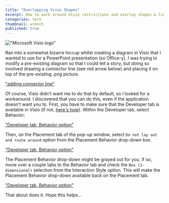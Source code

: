 ```yaml
---
title: "Overlapping Visio Shapes"
excerpt: How to work around Visio restrictions and overlay shapes & lines when creating graphics. 
categories: tech
thumbnail: wrench
published: true
---
```

!["Microsoft Visio logo"](/images/microsoft_visio.png)

Ran into a somewhat bizarre hiccup whilst creating a diagram in Visio that I wanted to use for a PowerPoint presentation (so Office-y). I was trying to modify a pre-existing diagram so that I could tell a story, but doing so involved drawing a connector line (see red arrow below) and placing it on top of the pre-existing .png picture. 

["adding connector line"](/images/visio_edit.png)

Of course, Visio didn't want me to do that by default, so I looked for a workaround. I discovered that you can do this, even if the application doesn't want you to. First, you have to make sure that the Developer tab is available in Visio (if not, [here's how](https://support.office.com/en-us/article/show-the-developer-tab-e1192344-5e56-4d45-931b-e5fd9bea2d45)). Within the Developer tab, select Behavior:

["Developer tab, Behavior option"](/images/visio-dev-behavior.png)

Then, on the Placement tab of the pop-up window, select `Do not lay out and route around` option from the Placement Behavior drop-down box. 

["Developer tab, Behavior option"](visio-behavior-placement.png)

The Placement Behavior drop-down might be grayed out for you. If so, move over a couple tabs to the Behavior tab and check the `Box (2-dimensional)` selection from the Interaction Style option. This will make the Placement Behavior drop-down available back on the Placement tab. 

["Developer tab, Behavior option"](visio-behavior-interaction.png)

That about does it. Hope this helps... 
